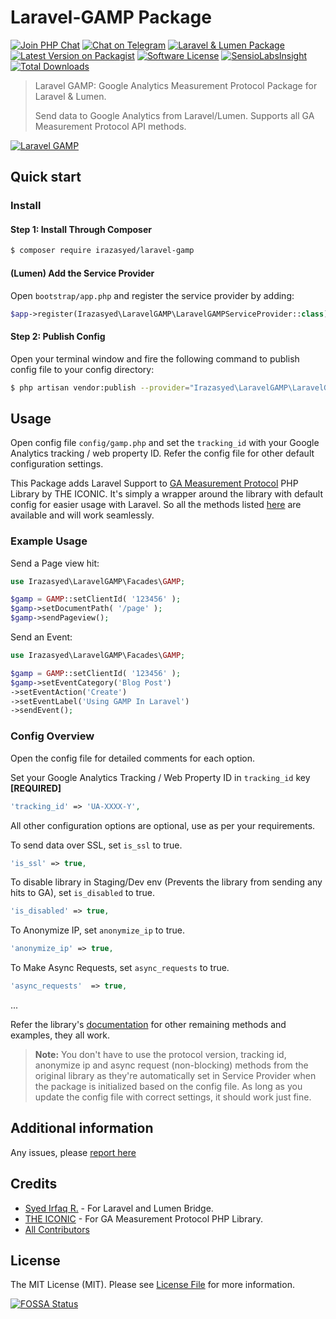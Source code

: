 Laravel-GAMP Package
=====================
[![Join PHP Chat][ico-phpchat]][link-phpchat]
[![Chat on Telegram][ico-telegram]][link-telegram]
[![Laravel & Lumen Package][ico-package]][link-repo]
[![Latest Version on Packagist][ico-version]][link-packagist]
[![Software License][ico-license]][link-license]
[![SensioLabsInsight][ico-sensiolabs]][link-sensiolabs]
[![Total Downloads][ico-downloads]][link-downloads]

> Laravel GAMP: Google Analytics Measurement Protocol Package for Laravel & Lumen.
>
> Send data to Google Analytics from Laravel/Lumen. Supports all GA Measurement Protocol API methods.

[![Laravel GAMP][cover-img]][link-author]


## Quick start

### Install

#### Step 1: Install Through Composer

```bash
$ composer require irazasyed/laravel-gamp
```

#### (Lumen) Add the Service Provider

Open `bootstrap/app.php` and register the service provider by adding:

```php
$app->register(Irazasyed\LaravelGAMP\LaravelGAMPServiceProvider::class);
```

#### Step 2: Publish Config

Open your terminal window and fire the following command to publish config file to your config directory:

``` bash
$ php artisan vendor:publish --provider="Irazasyed\LaravelGAMP\LaravelGAMPServiceProvider"
```

## Usage

Open config file `config/gamp.php` and set the `tracking_id` with your Google Analytics tracking / web property ID.
Refer the config file for other default configuration settings.

This Package adds Laravel Support to [GA Measurement Protocol][link-lib] PHP Library by THE ICONIC.
It's simply a wrapper around the library with default config for easier usage with Laravel.
So all the methods listed [here][link-docs] are available and will work seamlessly.

### Example Usage

Send a Page view hit:

``` php
use Irazasyed\LaravelGAMP\Facades\GAMP;

$gamp = GAMP::setClientId( '123456' );
$gamp->setDocumentPath( '/page' );
$gamp->sendPageview();
```

Send an Event:

``` php
use Irazasyed\LaravelGAMP\Facades\GAMP;

$gamp = GAMP::setClientId( '123456' );
$gamp->setEventCategory('Blog Post')
->setEventAction('Create')
->setEventLabel('Using GAMP In Laravel')
->sendEvent();
```

### Config Overview

Open the config file for detailed comments for each option.

Set your Google Analytics Tracking / Web Property ID in `tracking_id` key **[REQUIRED]**

``` php
'tracking_id' => 'UA-XXXX-Y',
```

All other configuration options are optional, use as per your requirements.

To send data over SSL, set `is_ssl` to true.

``` php
'is_ssl' => true,
```

To disable library in Staging/Dev env (Prevents the library from sending any hits to GA), set `is_disabled` to true.

``` php
'is_disabled' => true,
```

To Anonymize IP, set `anonymize_ip` to true.

``` php
'anonymize_ip' => true,
```

To Make Async Requests, set `async_requests` to true.

``` php
'async_requests'  => true,
```

...

Refer the library's [documentation][link-docs] for other remaining methods and examples, they all work.

> **Note:** You don't have to use the protocol version, tracking id, anonymize ip and async request (non-blocking) methods from the original library as they're automatically set in Service Provider when the package is initialized based on the config file. As long as you update the config file with correct settings, it should work just fine.

## Additional information

Any issues, please [report here][link-issues]

## Credits

- [Syed Irfaq R.][link-author] - For Laravel and Lumen Bridge.
- [THE ICONIC][link-lib] - For GA Measurement Protocol PHP Library.
- [All Contributors][link-contributors]

## License

The MIT License (MIT). Please see [License File][link-license] for more information.

[cover-img]: https://cloud.githubusercontent.com/assets/1915268/8476296/b49f74ac-20dd-11e5-8698-aa23b2f7e6fd.png
[ico-phpchat]: https://img.shields.io/badge/Slack-PHP%20Chat-5c6aaa.svg?style=flat-square&logo=slack&labelColor=4A154B
[ico-telegram]: https://img.shields.io/badge/@PHPChatCo-2CA5E0.svg?style=flat-square&logo=telegram&label=Telegram
[ico-version]: https://img.shields.io/packagist/v/irazasyed/laravel-gamp.svg?style=flat-square
[ico-license]: https://img.shields.io/badge/license-MIT-brightgreen.svg?style=flat-square
[ico-downloads]: https://img.shields.io/packagist/dt/irazasyed/laravel-gamp.svg?style=flat-square
[ico-sensiolabs]: https://insight.sensiolabs.com/projects/880d79a9-7bab-4872-ab98-76b2e53429e9/mini.png
[ico-package]: https://img.shields.io/badge/Laravel-5~8-FF2D20.svg?style=flat-square&logo=laravel&labelColor=black&logoColor=white

[link-phpchat]: https://phpchat.co/?ref=laravel-gamp
[link-telegram]: https://t.me/PHPChatCo
[link-author]: https://github.com/irazasyed
[link-repo]: https://github.com/irazasyed/laravel-gamp
[link-license]: LICENSE.md
[link-issues]: ../../issues
[link-contributors]: ../../contributors
[link-lib]: https://github.com/theiconic/php-ga-measurement-protocol
[link-docs]: https://github.com/theiconic/php-ga-measurement-protocol#usage
[link-packagist]: https://packagist.org/packages/irazasyed/laravel-gamp
[link-downloads]: https://packagist.org/packages/irazasyed/laravel-gamp/stats
[link-sensiolabs]: https://insight.sensiolabs.com/projects/880d79a9-7bab-4872-ab98-76b2e53429e9


[![FOSSA Status](https://app.fossa.io/api/projects/git%2Bgithub.com%2Firazasyed%2Flaravel-gamp.svg?type=large)](https://app.fossa.io/projects/git%2Bgithub.com%2Firazasyed%2Flaravel-gamp?ref=badge_large)
